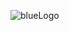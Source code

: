 ![blueLogo](https://raw.githubusercontent.com/carlosteixeiraa/berta/master/graphics/logo/blueLogo/blueLogo.png)





